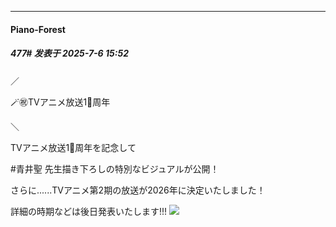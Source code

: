﻿
*****

####  Piano-Forest  
##### 477#       发表于 2025-7-6 15:52

／

🪄㊗TVアニメ放送1⃣周年

＼

TVアニメ放送1⃣周年を記念して

#青井聖 先生描き下ろしの特別なビジュアルが公開！

さらに......TVアニメ第2期の放送が2026年に決定いたしました！

詳細の時期などは後日発表いたします!!!
<img src="https://p.sda1.dev/25/bed8911f68802949783c3a37aa6cd85f/20250706_155030.jpg" referrerpolicy="no-referrer">

